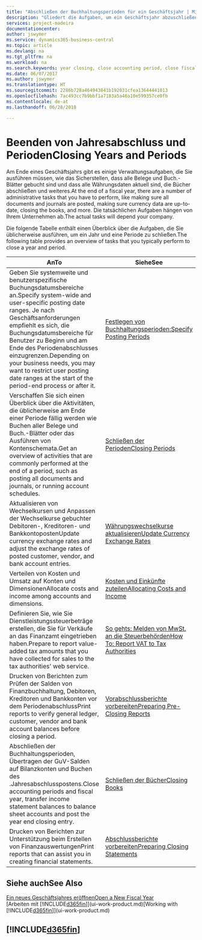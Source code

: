 ```yaml
---
title: "Abschließen der Buchhaltungsperioden für ein Geschäftsjahr | Microsoft Docs"
description: "Gliedert die Aufgaben, um ein Geschäftsjahr abzuschließen oder Buchhaltungsperiode, beispielsweise der Belege und die Buch.-Blätter sind vergewissernd gebucht überprüfend und Bankguthaben."
services: project-madeira
documentationcenter: 
author: jswymer
ms.service: dynamics365-business-central
ms.topic: article
ms.devlang: na
ms.tgt_pltfrm: na
ms.workload: na
ms.search.keywords: year closing, close accounting period, close fiscal year, bank account detailed trial balance
ms.date: 06/07/2017
ms.author: jswymer
ms.translationtype: HT
ms.sourcegitcommit: 2286b728a464943841b192031cfea13644441013
ms.openlocfilehash: 7ac493cc7b9bbf1a7183a5a46a10e599357ce0fb
ms.contentlocale: de-at
ms.lasthandoff: 06/28/2018

---
```

# <a name="closing-years-and-periods"></a><span data-ttu-id="c6886-103">Beenden von Jahresabschluss und Perioden</span><span class="sxs-lookup"><span data-stu-id="c6886-103">Closing Years and Periods</span></span>
<span data-ttu-id="c6886-104">Am Ende eines Geschäftsjahrs gibt es einige Verwaltungsaufgaben, die Sie ausführen müssen, wie das Sicherstellen, dass alle Belege und Buch.-Blätter gebucht sind und dass alle Währungsdaten aktuell sind, die Bücher abschließen und weiteres.</span><span class="sxs-lookup"><span data-stu-id="c6886-104">At the end of a fiscal year, there are a number of administrative tasks that you have to perform, like making sure all documents and journals are posted, making sure currency data are up-to-date, closing the books, and more.</span></span> <span data-ttu-id="c6886-105">Die tatsächlichen Aufgaben hängen von Ihrem Unternehmen ab.</span><span class="sxs-lookup"><span data-stu-id="c6886-105">The actual tasks will depend your company.</span></span>

<span data-ttu-id="c6886-106">Die folgende Tabelle enthält einen Überblick über die Aufgaben, die Sie üblicherweise ausführen, um ein Jahr und eine Periode zu schließen.</span><span class="sxs-lookup"><span data-stu-id="c6886-106">The following table provides an overview of tasks that you typically perform to close a year and period.</span></span>

| <span data-ttu-id="c6886-107">An</span><span class="sxs-lookup"><span data-stu-id="c6886-107">To</span></span> | <span data-ttu-id="c6886-108">Siehe</span><span class="sxs-lookup"><span data-stu-id="c6886-108">See</span></span> |
| --- | --- |
| <span data-ttu-id="c6886-109">Geben Sie systemweite und benutzerspezifische Buchungsdatumsbereiche an.</span><span class="sxs-lookup"><span data-stu-id="c6886-109">Specify system-wide and user-specific posting date ranges.</span></span> <span data-ttu-id="c6886-110">Je nach Geschäftsanforderungen empfiehlt es sich, die Buchungsdatumsbereiche für Benutzer zu Beginn und am Ende des Periodenabschlusses einzugrenzen.</span><span class="sxs-lookup"><span data-stu-id="c6886-110">Depending on your business needs, you may want to restrict user posting date ranges at the start of the period-end process or after it.</span></span> |[<span data-ttu-id="c6886-111">Festlegen von Buchhaltungsperioden:</span><span class="sxs-lookup"><span data-stu-id="c6886-111">Specify Posting Periods</span></span>](finance-how-specify-posting-periods.md) |
| <span data-ttu-id="c6886-112">Verschaffen Sie sich einen Überblick über die Aktivitäten, die üblicherweise am Ende einer Periode fällig werden wie Buchen aller Belege und Buch.-Blätter oder das Ausführen von Kontenschemata.</span><span class="sxs-lookup"><span data-stu-id="c6886-112">Get an overview of activities that are commonly performed at the end of a period, such as posting all documents and journals, or running account schedules.</span></span> |[<span data-ttu-id="c6886-113">Schließen der Perioden</span><span class="sxs-lookup"><span data-stu-id="c6886-113">Closing Periods</span></span>](year-how-complete-period-end-processes.md) |
| <span data-ttu-id="c6886-114">Aktualisieren von Wechselkursen und Anpassen der Wechselkurse gebuchter Debitoren-, Kreditoren- und Bankkontoposten</span><span class="sxs-lookup"><span data-stu-id="c6886-114">Update currency exchange rates and adjust the exchange rates of posted customer, vendor, and bank account entries.</span></span> |[<span data-ttu-id="c6886-115">Währungswechselkurse aktualisieren</span><span class="sxs-lookup"><span data-stu-id="c6886-115">Update Currency Exchange Rates</span></span>](finance-how-update-currencies.md) |
| <span data-ttu-id="c6886-116">Verteilen von Kosten und Umsatz auf Konten und Dimensionen</span><span class="sxs-lookup"><span data-stu-id="c6886-116">Allocate costs and income among accounts and dimensions.</span></span> |[<span data-ttu-id="c6886-117">Kosten und Einkünfte zuteilen</span><span class="sxs-lookup"><span data-stu-id="c6886-117">Allocating Costs and Income</span></span>](year-allocate-costs-income.md) |
| <span data-ttu-id="c6886-118">Definieren Sie, wie Sie Dienstleistungssteuerbeträge erstellen, die Sie für Verkäufe an das Finanzamt eingetrieben haben.</span><span class="sxs-lookup"><span data-stu-id="c6886-118">Prepare to report value-added tax amounts that you have collected for sales to the tax authorities' web service.</span></span> |[<span data-ttu-id="c6886-119">So gehts: Melden von MwSt. an die Steuerbehörden</span><span class="sxs-lookup"><span data-stu-id="c6886-119">How To: Report VAT to Tax Authorities</span></span>](finance-how-report-vat.md)|
| <span data-ttu-id="c6886-120">Drucken von Berichten zum Prüfen der Salden von Finanzbuchhaltung, Debitoren, Kreditoren und Bankkonten vor dem Periodenabschluss</span><span class="sxs-lookup"><span data-stu-id="c6886-120">Print reports to verify general ledger, customer, vendor and bank account balances before closing a period.</span></span> |[<span data-ttu-id="c6886-121">Vorabschlussberichte vorbereiten</span><span class="sxs-lookup"><span data-stu-id="c6886-121">Preparing Pre-Closing Reports</span></span>](year-prepare-preclose-reports.md) |
| <span data-ttu-id="c6886-122">Abschließen der Buchhaltungsperioden, Übertragen der GuV-Salden auf Bilanzkonten und Buchen des .Jahresabschlusspostens.</span><span class="sxs-lookup"><span data-stu-id="c6886-122">Close accounting periods and fiscal year, transfer income statement balances to balance sheet accounts and post the year end closing entry.</span></span> |[<span data-ttu-id="c6886-123">Schließen der Bücher</span><span class="sxs-lookup"><span data-stu-id="c6886-123">Closing Books</span></span>](year-close-books.md) |
| <span data-ttu-id="c6886-124">Drucken von Berichten zur Unterstützung beim Erstellen von Finanzauswertungen</span><span class="sxs-lookup"><span data-stu-id="c6886-124">Print reports that can assist you in creating financial statements.</span></span> |[<span data-ttu-id="c6886-125">Abschlussberichte vorbereiten</span><span class="sxs-lookup"><span data-stu-id="c6886-125">Preparing Closing Statements</span></span>](year-prepare-close-statement.md) |

## <a name="see-also"></a><span data-ttu-id="c6886-126">Siehe auch</span><span class="sxs-lookup"><span data-stu-id="c6886-126">See Also</span></span>
[<span data-ttu-id="c6886-127">Ein neues Geschäftsjahres eröffnen</span><span class="sxs-lookup"><span data-stu-id="c6886-127">Open a New Fiscal Year</span></span>](finance-how-open-new-fiscal-year.md)  
<span data-ttu-id="c6886-128">[Arbeiten mit [!INCLUDE[d365fin](includes/d365fin_md.md)]](ui-work-product.md)</span><span class="sxs-lookup"><span data-stu-id="c6886-128">[Working with [!INCLUDE[d365fin](includes/d365fin_md.md)]](ui-work-product.md)</span></span>

## [!INCLUDE[d365fin](includes/free_trial_md.md)]  
 

